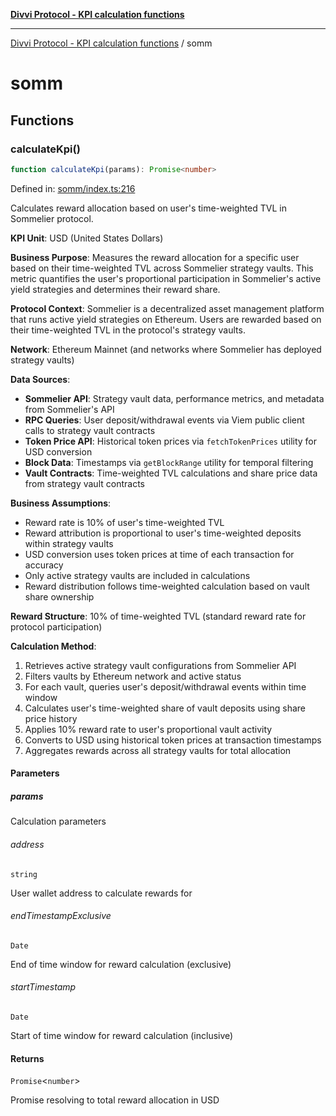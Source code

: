 [**Divvi Protocol - KPI calculation functions**](README.md)

---

[Divvi Protocol - KPI calculation functions](README.md) / somm

# somm

## Functions

### calculateKpi()

```ts
function calculateKpi(params): Promise<number>
```

Defined in: [somm/index.ts:216](https://github.com/divvi-xyz/divvi-protocol-v0/blob/main/scripts/calculateKpi/protocols/somm/index.ts#L216)

Calculates reward allocation based on user's time-weighted TVL in Sommelier protocol.

**KPI Unit**: USD (United States Dollars)

**Business Purpose**: Measures the reward allocation for a specific user based on their
time-weighted TVL across Sommelier strategy vaults. This metric quantifies the user's
proportional participation in Sommelier's active yield strategies and determines their
reward share.

**Protocol Context**: Sommelier is a decentralized asset management platform that runs active yield
strategies on Ethereum. Users are rewarded based on their time-weighted TVL in the protocol's
strategy vaults.

**Network**: Ethereum Mainnet (and networks where Sommelier has deployed strategy vaults)

**Data Sources**:

- **Sommelier API**: Strategy vault data, performance metrics, and metadata from Sommelier's API
- **RPC Queries**: User deposit/withdrawal events via Viem public client calls to strategy vault contracts
- **Token Price API**: Historical token prices via `fetchTokenPrices` utility for USD conversion
- **Block Data**: Timestamps via `getBlockRange` utility for temporal filtering
- **Vault Contracts**: Time-weighted TVL calculations and share price data from strategy vault contracts

**Business Assumptions**:

- Reward rate is 10% of user's time-weighted TVL
- Reward attribution is proportional to user's time-weighted deposits within strategy vaults
- USD conversion uses token prices at time of each transaction for accuracy
- Only active strategy vaults are included in calculations
- Reward distribution follows time-weighted calculation based on vault share ownership

**Reward Structure**: 10% of time-weighted TVL (standard reward rate for protocol participation)

**Calculation Method**:

1. Retrieves active strategy vault configurations from Sommelier API
2. Filters vaults by Ethereum network and active status
3. For each vault, queries user's deposit/withdrawal events within time window
4. Calculates user's time-weighted share of vault deposits using share price history
5. Applies 10% reward rate to user's proportional vault activity
6. Converts to USD using historical token prices at transaction timestamps
7. Aggregates rewards across all strategy vaults for total allocation

#### Parameters

##### params

Calculation parameters

###### address

`string`

User wallet address to calculate rewards for

###### endTimestampExclusive

`Date`

End of time window for reward calculation (exclusive)

###### startTimestamp

`Date`

Start of time window for reward calculation (inclusive)

#### Returns

`Promise`\<`number`\>

Promise resolving to total reward allocation in USD
